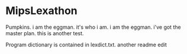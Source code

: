 MipsLexathon
============

Pumpkins.
i am the eggman.
it's who i am.
i am the eggman.
i've got the master plan.
this is another test.

Program dictionary is contained in lexdict.txt.
another readme edit
